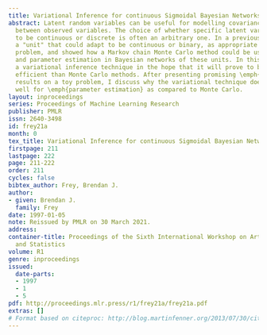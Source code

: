 ```yaml
---
title: Variational Inference for continuous Sigmoidal Bayesian Networks
abstract: Latent random variables can be useful for modelling covariance relationships
  between observed variables. The choice of whether specific latent variables ought
  to be continuous or discrete is often an arbitrary one. In a previous paper, I presented
  a "unit" that could adapt to be continuous or binary, as appropriate for the current
  problem, and showed how a Markov chain Monte Carlo method could be used for inference
  and parameter estimation in Bayesian networks of these units. In this paper, I develop
  a variational inference technique in the hope that it will prove to be more computationally
  efficient than Monte Carlo methods. After presenting promising \emph{inference}
  results on a toy problem, I discuss why the variational technique does not work
  well for \emph{parameter estimation} as compared to Monte Carlo.
layout: inproceedings
series: Proceedings of Machine Learning Research
publisher: PMLR
issn: 2640-3498
id: frey21a
month: 0
tex_title: Variational Inference for continuous Sigmoidal Bayesian Networks
firstpage: 211
lastpage: 222
page: 211-222
order: 211
cycles: false
bibtex_author: Frey, Brendan J.
author:
- given: Brendan J.
  family: Frey
date: 1997-01-05
note: Reissued by PMLR on 30 March 2021.
address:
container-title: Proceedings of the Sixth International Workshop on Artificial Intelligence
  and Statistics
volume: R1
genre: inproceedings
issued:
  date-parts:
  - 1997
  - 1
  - 5
pdf: http://proceedings.mlr.press/r1/frey21a/frey21a.pdf
extras: []
# Format based on citeproc: http://blog.martinfenner.org/2013/07/30/citeproc-yaml-for-bibliographies/
---
```

